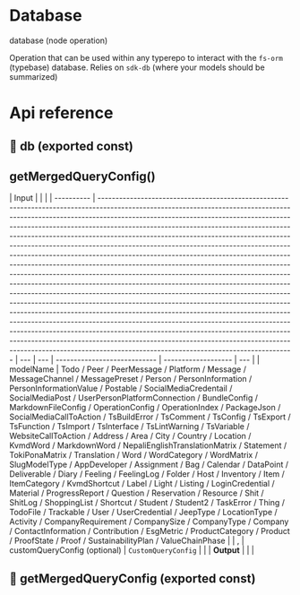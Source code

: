 # Database

database (node operation)

Operation that can be used within any typerepo to interact with the `fs-orm` (typebase) database. Relies on `sdk-db` (where your models should be summarized)

# Api reference

## 📄 db (exported const)

## getMergedQueryConfig()

| Input      |                                                                                                                                                                                                                                                                                                                                                                                                                                                                                                                                                                                                                                                                                                                                                                                                                                                                                                                                                                                                                                                                                                                                                                                                                                                                                                                                                        |     |
| ---------- | ------------------------------------------------------------------------------------------------------------------------------------------------------------------------------------------------------------------------------------------------------------------------------------------------------------------------------------------------------------------------------------------------------------------------------------------------------------------------------------------------------------------------------------------------------------------------------------------------------------------------------------------------------------------------------------------------------------------------------------------------------------------------------------------------------------------------------------------------------------------------------------------------------------------------------------------------------------------------------------------------------------------------------------------------------------------------------------------------------------------------------------------------------------------------------------------------------------------------------------------------------------------------------------------------------------------------------------------------------ | --- | --- | ---------------------------- | ------------------- | --- |
| modelName  | Todo / Peer / PeerMessage / Platform / Message / MessageChannel / MessagePreset / Person / PersonInformation / PersonInformationValue / Postable / SocialMediaCredentail / SocialMediaPost / UserPersonPlatformConnection / BundleConfig / MarkdownFileConfig / OperationConfig / OperationIndex / PackageJson / SocialMediaCallToAction / TsBuildError / TsComment / TsConfig / TsExport / TsFunction / TsImport / TsInterface / TsLintWarning / TsVariable / WebsiteCallToAction / Address / Area / City / Country / Location / KvmdWord / MarkdownWord / NepaliEnglishTranslationMatrix / Statement / TokiPonaMatrix / Translation / Word / WordCategory / WordMatrix / SlugModelType / AppDeveloper / Assignment / Bag / Calendar / DataPoint / Deliverable / Diary / Feeling / FeelingLog / Folder / Host / Inventory / Item / ItemCategory / KvmdShortcut / Label / Light / Listing / LoginCredential / Material / ProgressReport / Question / Reservation / Resource / Shit / ShitLog / ShoppingList / Shortcut / Student / Student2 / TaskError / Thing / TodoFile / Trackable / User / UserCredential / JeepType / LocationType / Activity / CompanyRequirement / CompanySize / CompanyType / Company / ContactInformation / Contribution / EsgMetric / ProductCategory / Product / ProofState / Proof / SustainabilityPlan / ValueChainPhase |     | ,   | customQueryConfig (optional) | `CustomQueryConfig` |     |
| **Output** |                                                                                                                                                                                                                                                                                                                                                                                                                                                                                                                                                                                                                                                                                                                                                                                                                                                                                                                                                                                                                                                                                                                                                                                                                                                                                                                                                        |     |

## 📄 getMergedQueryConfig (exported const)

